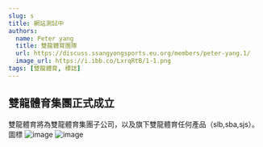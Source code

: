 ```yaml
---
slug: s
title: 網站測試中
authors:
  name: Peter yang
  title: 雙龍體育團隊
  url: https://discuss.ssangyongsports.eu.org/members/peter-yang.1/
  image_url: https://i.ibb.co/LxrqRtB/1-1.png
tags: [雙龍體育, 標誌]
---
```

## 雙龍體育集團正式成立
雙龍體育將為雙龍體育集團子公司，以及旗下雙龍體育任何產品（slb,sba,sjs）。
圖標
![image](https://blogger.googleusercontent.com/img/a/AVvXsEgPj4SAuY1RW0xOl-70O5S5W-Yx1EwPkvakCGMS7yqYeQLo_D6vfOLPNIzFT31xKvzbmj5YTN99oWV90qp9IWGrjJmyg7qChRUrkdwtspRYMTQPV0VyS79JUxcTq2eY1S6AdIpiRFuTW3c81s2MF4KlnB15YI0-FMYw0XZejiX6OMuMVworWOpC1w=s320)
![image](https://blogger.googleusercontent.com/img/a/AVvXsEiEvjs5vGta4jhxewPRbITHKRc5SB0SpR7IrzqcbtNlbw9g7IIiNF6PxnfLqf-OVWb-0eE3Wcn0hG6Dh2BqPKeq3ZxstPGtBeLttDLtIbFvoe4ks6Hmb6K4U2BwEr228TkWKVysig-72EE59EnsEviW_va7wEh9nBWTrIe2DZVw69XgOdEklqXr9Q=s320)


